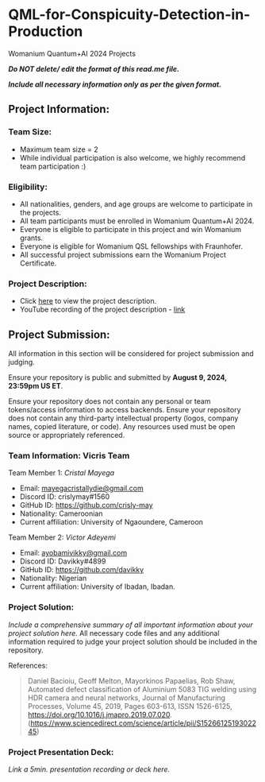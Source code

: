 # QML-for-Conspicuity-Detection-in-Production
Womanium Quantum+AI 2024 Projects

_**Do NOT delete/ edit the format of this read.me file.**_

_**Include all necessary information only as per the given format.**_

## Project Information:

### Team Size:
  - Maximum team size = 2
  - While individual participation is also welcome, we highly recommend team participation :)

### Eligibility:
  - All nationalities, genders, and age groups are welcome to participate in the projects.
  - All team participants must be enrolled in Womanium Quantum+AI 2024.
  - Everyone is eligible to participate in this project and win Womanium grants.
  - Everyone is eligible for Womanium QSL fellowships with Fraunhofer.
  - All successful project submissions earn the Womanium Project Certificate.

### Project Description:
  - Click [here](https://drive.google.com/file/d/1AcctFeXjchtEhYzPUsHpP_b4HGlI4kq9/view?usp=sharing) to view the project description.
  - YouTube recording of the project description - [link]()

## Project Submission:
All information in this section will be considered for project submission and judging.

Ensure your repository is public and submitted by **August 9, 2024, 23:59pm US ET**.

Ensure your repository does not contain any personal or team tokens/access information to access backends. Ensure your repository does not contain any third-party intellectual property (logos, company names, copied literature, or code). Any resources used must be open source or appropriately referenced.

### Team Information: Vicris Team
Team Member 1: _Cristal Mayega_
 - Email: mayegacristallydie@gmail.com
 - Discord ID: crislymay#1560
 - GitHub ID: https://github.com/crisly-may
 - Nationality: Cameroonian
 - Current affiliation: University of Ngaoundere, Cameroon

Team Member 2: _Victor Adeyemi_
 - Email: ayobamivikky@gmail.com
 - Discord ID: Davikky#4899
 - GitHub ID: https://github.com/davikky
 - Nationality: Nigerian
 - Current affiliation: University of Ibadan, Ibadan.

### Project Solution:
_Include a comprehensive summary of all important information about your project solution here._
All necessary code files and any additional information required to judge your project solution should be included in the repository. 


References:

> Daniel Bacioiu, Geoff Melton, Mayorkinos Papaelias, Rob Shaw,
Automated defect classification of Aluminium 5083 TIG welding using HDR camera and neural networks,
Journal of Manufacturing Processes,
Volume 45,
2019,
Pages 603-613,
ISSN 1526-6125,
https://doi.org/10.1016/j.jmapro.2019.07.020.
(https://www.sciencedirect.com/science/article/pii/S1526612519302245)


### Project Presentation Deck:
_Link a 5min. presentation recording or deck here._

